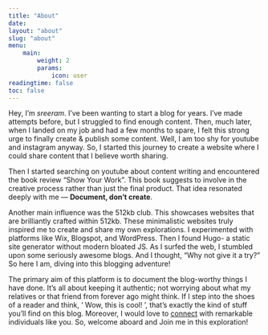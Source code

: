```yaml
---
title: "About"
date: 
layout: "about"
slug: "about"
menu:
    main:
        weight: 2
        params: 
            icon: user
readingtime: false
toc: false
---
```




Hey, I’m *sreeram*. I’ve been wanting to start a blog for years. I’ve made
attempts before, but I struggled to find enough content. Then, much later, when
I landed on my job and had a few months to spare, I felt this strong urge to
finally create & publish some content. Well, I am too shy for youtube and
instagram anyway. So, I started this journey to create a website where I could
share content that I believe worth sharing.

Then I started searching on youtube about content writing and encountered the
book review “Show Your Work”. This book suggests to involve in the creative
process rather than just the final product. That idea resonated deeply with me —
**Document, don’t create**.

Another main influence was the 512kb club. This showcases websites that are
brilliantly crafted within 512kb. These minimalistic websites truly inspired me
to create and share my own explorations. I experimented with platforms like Wix,
Blogspot, and WordPress. Then I found Hugo- a static site generator without
modern bloated JS. As I surfed the web, I stumbled upon some seriously awesome
blogs. And I thought, “Why not give it a try?” So here I am, diving into this
blogging adventure!

The primary aim of this platform is to document the blog-worthy things I have
done. It’s all about keeping it authentic; not worrying about what my relatives
or that friend from forever ago might think. If I step into the shoes of a
reader and think, ‘ Wow, this is cool! ’, that’s exactly the kind of stuff
you’ll find on this blog. Moreover, I would love to
[connect](mailto:pvsreeram1@gmail.com) with remarkable individuals like you. So,
welcome aboard and Join me in this exploration!
